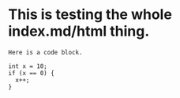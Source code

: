 # This is testing the whole index.md/html thing.

```
Here is a code block. 

int x = 10;
if (x == 0) {
  x++;
}
```
